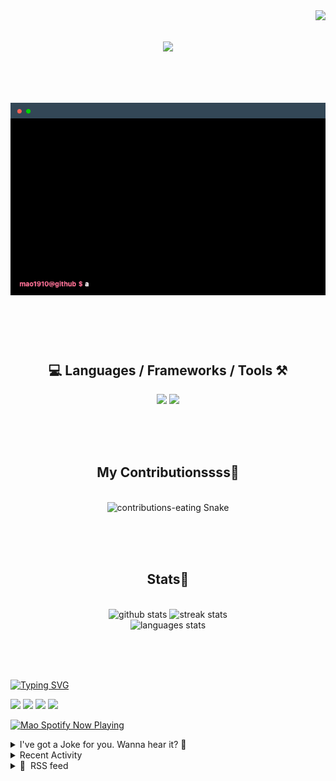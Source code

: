 <!-- VISITOR BADGE -->
<!-- https://github.com/hehuapei/visitor-badge -->

<img align="right" src="https://visitor-badge.laobi.icu/badge?page_id=mao1910.mao1910&left_color=%2379DAF9&right_color=%23FE6E96" />


<!-- TYPING SVG -->
<!-- https://github.com/DenverCoder1/readme-typing-svg -->

<h1 align="center">
    <img src="https://readme-typing-svg.herokuapp.com/?font=Righteous&size=35&center=true&vCenter=true&width=500&height=70&color=FE6E96&font=poppins&duration=5000&lines=Hi+There!+👋;+I'm+Mao!;" />
</h1>

<br/>

<!-- CODE/TERMINAL ABOUT ME -->
<h1 align="center">
<img src="./assets/terminal-5.gif" alt="Terminal" />
</h1>

<br/><br/><br/>


<!-- TECHNOLOGIES LOGOS -->
<!-- https://github.com/tandpfun/skill-icons -->

<h2 align="center">💻 Languages / Frameworks / Tools ⚒️</h2>
<div align="center">
    <img src="https://skillicons.dev/icons?i=javascript,typescript,angular,react,html,css,scss,bootstrap,cs,java,spring" />
    <img src="https://skillicons.dev/icons?i=flutter,firebase,supabase,mysql,git,github,gitlab,vscode,idea,maven,figma" />
</div>

<br/><br/><br/>


<!-- CONTRIBUTIONS SNAKE GAME -->
<!-- https://github.com/Platane/snk -->

<div align="center">
  <h2> My Contributionssss🐍 </h2>
  <br>
  <img alt="contributions-eating Snake" src="https://raw.githubusercontent.com/mao1910/mao1910/output/github-contribution-grid-snake.svg" />

  <!-- Four lines below suggested by Planate for Dark mode-->
  <picture>
  <source media="(prefers-color-scheme: dark)" srcset="github-snake-dark.svg" />
  <source media="(prefers-color-scheme: light)" srcset="github-snake.svg" />
  </picture>
  
  <br/><br/><br/>
</div>


<!-- GITHUB STATS -->
<!-- https://github.com/DenverCoder1/github-readme-streak-stats -->
<!-- https://github.com/anuraghazra/github-readme-stats -->

<!-- https://github-readme-stats-mao1910.vercel.app/ My own Vercel deployment-->

<h2 align="center"> Stats📝 </h2>
  <br>
<div align=center>
  <img width=429 src="https://github-readme-stats-mao1910.vercel.app/api?username=mao1910&count_private=true&show_icons=true&theme=dracula&rank_icon=github&hide=contribs&border_radius=10&border_color=79DAF9" alt="github stats"/>
  <img width=396 src="https://streak-stats.demolab.com/?user=mao1910&count_private=true&theme=dracula&currStreakNum=79DAF9&currStreakLabel=FE6E96&border_radius=10&border=79DAF9" alt="streak stats"/>
  <br/>
  <img src="https://github-readme-stats-mao1910.vercel.app/api/top-langs/?username=mao1910&layout=compact&theme=dracula&border_radius=10&size_weight=0.5&count_weight=0.5&border_color=79DAF9" alt="languages stats" />
</div>

<br/><br/><br/>


<!-- FOOTER -->
<!-- https://github.com/DenverCoder1/readme-typing-svg -->
<!-- https://readme-typing-svg.demolab.com/demo/ -->

<a href="https://git.io/typing-svg"><img src="https://readme-typing-svg.demolab.com?font=Poppins&pause=1000&color=FE6E96&width=535&lines=Thanks+for+dropping+by!;Feel+free+to+check+any+of+the+Socials+below+%F0%9F%91%87;Or+the+Joke+Of+The+Day+if+you're+down+for+a+giggle+%F0%9F%98%9D;Hope+to+see+you+again+%F0%9F%91%8A;Uh%3F+You're+still+here%3F;Well...+I'm+running+out+of+things+to+say...;Tell+you+what%2C+due+to+your+effort+and+perseverance%2C;I+shall+present+you+with+a+short+poem%3A;%22To+code%2C+or+not+to+code%2C+that+is+the+question%3A;Whether+'tis+nobler+in+the+IDE+to+debug;The+errors+and+issues+of+outrageous+software%2C;Or+to+take+up+the+keyboard+against+a+sea+of+bugs;And+by+coding%2C+end+them.%22;by+William+Shakespeare%2C+probably.+;Pretty+sure+that's+Hamlet's.;Alrighty%2C+this+has+been+fun.;But+I'll+restart+the+loop+now...+see+ya+soon!" alt="Typing SVG" /></a>


<!--  SOCIAL NETWORS -->
<!-- https://github.com/alexandresanlim/Badges4-README.md-Profile -->

  <div> 
    <a href="https://www.linkedin.com/" target="_blank"><img src="https://img.shields.io/badge/-LinkedIn-%230077B5?style=for-the-badge&logo=linkedin&logoColor=white" target="_blank"></a> <!-- ADD LINKEDIN PROFILE -->
    <a href = "https://www.google.com"><img src="https://img.shields.io/badge/Portfolio-4285F4?style=for-the-badge&logo=Google-chrome&logoColor=white" target="_blank"></a> <!-- ADD PORTFOLIO WEBSITE -->
    <a href="https://discord.gg" target="_blank"><img src="https://img.shields.io/badge/Discord-7289DA?style=for-the-badge&logo=discord&logoColor=white" target="_blank"></a> <!-- ADD DISCORD -->
    <a href = "mao1910dev@gmail.com"><img src="https://img.shields.io/badge/Gmail-D14836?style=for-the-badge&logo=gmail&logoColor=white" target="_blank"></a>
  </div>


<!-- SPOTIFY PLAYING-->
<!-- https://github.com/novatorem/novatorem -->

<!-- https://spotify-now-playing-novatorem-git-main-mao1910.vercel.app/ My own Vercel deployment-->

[<img width=438px src="https://spotify-now-playing-git-main-mao1910.vercel.app//api/spotify/?border_color=FE6E96" alt="Mao Spotify Now Playing" />](https://open.spotify.com/user/31542et242zglhf42ydrtqgvuvde)


<!-- JOKE OF THE DAY -->
<details>
<summary>I've got a Joke for you. Wanna hear it? 🙈</summary>

<br/>

 <tr>
 <td style="padding-top:4px"><img src = "https://readme-jokes-git-master-mao1910.vercel.app/api?&theme=dracula"></td>
 </tr>

</details>


<!-- ACTIVITY -->
<!-- https://github.com/jamesgeorge007/github-activity-readme -->
<!-- This SECTION is currently not working -->
<details>
<summary>Recent Activity</summary>

<br/>
<!-- START_SECTION:activity -->
<!--END_SECTION:activity-->

</details>


<!-- RSS FEED -->
<!-- https://github.com/gautamkrishnar/blog-post-workflow -->
<details>
<summary>📕 &nbsp;RSS feed</summary>

<br/>

<!-- BLOG-POST-LIST:START -->
 #### - [How to prevent GitHub from suspending your cronjob based triggers](https://dev.to/gautamkrishnar/how-to-prevent-github-from-suspending-your-cronjob-based-triggers-knf) 
 <details><summary>Article</summary> <p>I created a GitHub action to prevent GitHub from suspending your cronjob based action triggers due to repository inactivity.</p>


<div class="ltag-github-readme-tag">
  <div class="readme-overview">
    <h2>
      <img src="https://res.cloudinary.com/practicaldev/image/fetch/s--i3JOwpme--/c_limit%2Cf_auto%2Cfl_progressive%2Cq_auto%2Cw_880/https://dev.to/assets/github-logo-ba8488d21cd8ee1fee097b8410db9deaa41d0ca30b004c0c63de0a479114156f.svg" alt="GitHub logo">
      <a href="https://github.com/gautamkrishnar">
        gautamkrishnar
      </a> / <a href="https://github.com/gautamkrishnar/keepalive-workflow">
        keepalive-workflow
      </a>
    </h2>
    <h3>
      GitHub action to prevent GitHub from suspending your cronjob based triggers due to repository inactivity 
    </h3>
  </div>
  <div class="ltag-github-body">
    
<div id="readme" class="md">
<h1>
Keepalive Workflow <a href="https://badge.fury.io/js/keepalive-workflow" rel="nofollow"><img src="https://camo.githubusercontent.com/b71fbd11224165aeb465b106192fb67879afd7f45cc5a6f41a93b40b0a3a0748/68747470733a2f2f62616467652e667572792e696f2f6a732f6b656570616c6976652d776f726b666c6f772e737667" alt="npm version"></a>
</h1>
<p>GitHub action to prevent GitHub from suspending your cronjob based triggers due to repository inactivity</p>
<h3>
Why</h3>
<p>GitHub will suspend the scheduled trigger for GitHub action workflows if there is no commit in the repository for the past 60 days. The cron based triggers won't run unless a new commit is made. It shows the message "This scheduled workflow is disabled because there hasn't been activity in this repository for at least 60 days" under the cronjob triggered action.</p>
<p><a rel="noopener noreferrer" href="https://user-images.githubusercontent.com/8397274/105174930-4303e100-5b49-11eb-90ed-95a55697582f.png"><img src="https://res.cloudinary.com/practicaldev/image/fetch/s--uHgBz7TA--/c_limit%2Cf_auto%2Cfl_progressive%2Cq_auto%2Cw_880/https://user-images.githubusercontent.com/8397274/105174930-4303e100-5b49-11eb-90ed-95a55697582f.png" alt="preview"></a></p>
<h3>
What</h3>
<p>This workflow will automatically create a dummy commit in your repo if the last commit in your repo is 50 days (default) ago
This will keep the cronjob trigger active so that it will run indefinitely without getting suspended by GitHub for inactivity.</p>
<h2>
How to use</h2>
<p>There are two ways you can consume this library in your GitHub actions</p>
<h3>
Via GitHub Actions (For GitHub Actions users)</h3>
<p>You can just…</p>
</div>
  </div>
  <div class="gh-btn-container"><a class="gh-btn" href="https://github.com/gautamkrishnar/keepalive-workflow">View on GitHub</a></div>
</div>


<h3>
  
  
  Why
</h3>

<p>GitHub will suspend the scheduled trigger for GitHub action workflows if there is no commit in the repository for the past 60 days. The cron based triggers won't run unless a new commit is made. It shows the message "This scheduled workflow is disabled because there hasn't been activity in this repository for at least 60 days" under the cronjob triggered action.</p>

<p><a href="https://res.cloudinary.com/practicaldev/image/fetch/s--uHgBz7TA--/c_limit%2Cf_auto%2Cfl_progressive%2Cq_auto%2Cw_880/https://user-images.githubusercontent.com/8397274/105174930-4303e100-5b49-11eb-90ed-95a55697582f.png" class="article-body-image-wrapper"><img src="https://res.cloudinary.com/practicaldev/image/fetch/s--uHgBz7TA--/c_limit%2Cf_auto%2Cfl_progressive%2Cq_auto%2Cw_880/https://user-images.githubusercontent.com/8397274/105174930-4303e100-5b49-11eb-90ed-95a55697582f.png" alt="preview"></a></p>

<h3>
  
  
  What
</h3>

<p>This workflow will automatically create a dummy commit in your repo if the last commit in your repo is 50 days (default) ago.<br>
This will keep the cronjob trigger active so that it will run indefinitely without getting suspended by GitHub for inactivity.</p>
<h2>
  
  
  How to use
</h2>

<p>There are two ways you can consume this library in your GitHub actions</p>
<h3>
  
  
  Via GitHub Actions (For GitHub Actions users)
</h3>

<p>You can just include the library as a step after one of your favorite GitHub actions. Your workflow file should have the checkout action defined in one of your steps since this library needs git CLI to work.<br>
</p>

<div class="highlight js-code-highlight">
<pre class="highlight yaml"><code><span class="na">name</span><span class="pi">:</span> <span class="s">Github Action with a cronjob trigger</span>
<span class="na">on</span><span class="pi">:</span>
  <span class="na">schedule</span><span class="pi">:</span>
    <span class="pi">-</span> <span class="na">cron</span><span class="pi">:</span> <span class="s2">"</span><span class="s">0</span><span class="nv"> </span><span class="s">0</span><span class="nv"> </span><span class="s">*</span><span class="nv"> </span><span class="s">*</span><span class="nv"> </span><span class="s">*"</span>

<span class="na">jobs</span><span class="pi">:</span>
  <span class="na">cronjob-based-github-action</span><span class="pi">:</span>
    <span class="na">name</span><span class="pi">:</span> <span class="s">Cronjob based github action</span>
    <span class="na">runs-on</span><span class="pi">:</span> <span class="s">ubuntu-latest</span>
    <span class="na">steps</span><span class="pi">:</span>
      <span class="pi">-</span> <span class="na">uses</span><span class="pi">:</span> <span class="s">actions/checkout@v2</span>
      <span class="pi">-</span> <span class="c1"># step1</span>
      <span class="pi">-</span> <span class="c1"># step 2</span>
      <span class="pi">-</span> <span class="c1"># step n, use it as the last step</span>
      <span class="pi">-</span> <span class="na">uses</span><span class="pi">:</span> <span class="s">gautamkrishnar/keepalive-workflow@master</span> <span class="c1"># using the workflow with default settings</span>
</code></pre>

</div>



<p>Let's take an example of <a href="https://github.com/athul/waka-readme">Waka Readme</a></p>
<div class="highlight js-code-highlight">
<pre class="highlight yaml"><code><span class="na">name</span><span class="pi">:</span> <span class="s">My awesome readme</span>
<span class="na">on</span><span class="pi">:</span>
  <span class="na">workflow_dispatch</span><span class="pi">:</span>
  <span class="na">schedule</span><span class="pi">:</span>
    <span class="c1"># Runs at 12 am UTC</span>
    <span class="pi">-</span> <span class="na">cron</span><span class="pi">:</span> <span class="s2">"</span><span class="s">0</span><span class="nv"> </span><span class="s">0</span><span class="nv"> </span><span class="s">*</span><span class="nv"> </span><span class="s">*</span><span class="nv"> </span><span class="s">*"</span>

<span class="na">jobs</span><span class="pi">:</span>
  <span class="na">update-readme</span><span class="pi">:</span>
    <span class="na">name</span><span class="pi">:</span> <span class="s">Update this repo's README</span>
    <span class="na">runs-on</span><span class="pi">:</span> <span class="s">ubuntu-latest</span>
    <span class="na">steps</span><span class="pi">:</span>
      <span class="pi">-</span> <span class="na">uses</span><span class="pi">:</span> <span class="s">actions/checkout@v2</span>
      <span class="pi">-</span> <span class="na">uses</span><span class="pi">:</span> <span class="s">athul/waka-readme@master</span>
        <span class="na">with</span><span class="pi">:</span>
          <span class="na">WAKATIME_API_KEY</span><span class="pi">:</span> <span class="s">${{ secrets.WAKATIME_API_KEY }}</span>
      <span class="pi">-</span> <span class="na">uses</span><span class="pi">:</span> <span class="s">gautamkrishnar/keepalive-workflow@master</span> <span class="c1"># using the workflow with default settings</span>
</code></pre>

</div>
<h3>
  
  
  Via JavaScript library (For GitHub Actions developers)
</h3>

<p>For developers making awesome GitHub actions, you can consume the library in your javascript-based GitHub action by installing it from <a href="https://www.npmjs.com/package/keepalive-workflow">NPM</a>. Make sure that your GitHub action uses checkout action since this library needs it as a dependency.<br>
You can also ask your users to include it as an additional step as mentioned in the first part.</p>
<h4>
  
  
  Install the package
</h4>

<p>Install via NPM:<br>
</p>

<div class="highlight js-code-highlight">
<pre class="highlight shell"><code>npm i keepalive-workflow
</code></pre>

</div>



<p>Install via Yarn:<br>
</p>

<div class="highlight js-code-highlight">
<pre class="highlight shell"><code>yarn add keepalive-workflow
</code></pre>

</div>



<h4>
  
  
  Use it in your own GitHub action source code
</h4>



<div class="highlight js-code-highlight">
<pre class="highlight javascript"><code><span class="kd">const</span> <span class="nx">core</span> <span class="o">=</span> <span class="nx">require</span><span class="p">(</span><span class="dl">'</span><span class="s1">@actions/core</span><span class="dl">'</span><span class="p">);</span>
<span class="kd">const</span> <span class="p">{</span> <span class="nx">KeepAliveWorkflow</span> <span class="p">}</span> <span class="o">=</span> <span class="nx">require</span><span class="p">(</span><span class="dl">'</span><span class="s1">keepalive-workflow</span><span class="dl">'</span><span class="p">);</span>

<span class="c1">// Using the lib</span>
<span class="nx">KeepAliveWorkflow</span><span class="p">(</span><span class="nx">githubToken</span><span class="p">,</span> <span class="nx">committerUsername</span><span class="p">,</span> <span class="nx">committerEmail</span><span class="p">,</span> <span class="nx">commitMessage</span><span class="p">,</span> <span class="nx">timeElapsed</span><span class="p">)</span>
  <span class="p">.</span><span class="nx">then</span><span class="p">((</span><span class="nx">message</span><span class="p">)</span> <span class="o">=&gt;</span> <span class="p">{</span>
    <span class="nx">core</span><span class="p">.</span><span class="nx">info</span><span class="p">(</span><span class="nx">message</span><span class="p">);</span>
    <span class="nx">process</span><span class="p">.</span><span class="nx">exit</span><span class="p">(</span><span class="mi">0</span><span class="p">);</span>
  <span class="p">})</span>
  <span class="p">.</span><span class="k">catch</span><span class="p">((</span><span class="nx">error</span><span class="p">)</span> <span class="o">=&gt;</span> <span class="p">{</span>
    <span class="nx">core</span><span class="p">.</span><span class="nx">error</span><span class="p">(</span><span class="nx">error</span><span class="p">);</span>
    <span class="nx">process</span><span class="p">.</span><span class="nx">exit</span><span class="p">(</span><span class="mi">1</span><span class="p">);</span>
  <span class="p">});</span>
</code></pre>

</div>



<h2>
  
  
  Options
</h2>

<h3>
  
  
  For GitHub Action
</h3>

<p>If you use the workflow as mentioned via GitHub actions following are the options available to you to customize its behavior.</p>

<div class="table-wrapper-paragraph"><table>
<thead>
<tr>
<th>Option</th>
<th>Default Value</th>
<th>Description</th>
<th>Required</th>
</tr>
</thead>
<tbody>
<tr>
<td><code>gh_token</code></td>
<td>your default GitHub token with repo scope</td>
<td>GitHub access token with Repo scope</td>
<td>No</td>
</tr>
<tr>
<td><code>commit_message</code></td>
<td><code>Automated commit by Keepalive Workflow to keep the repository active</code></td>
<td>Commit message used while committing to the repo</td>
<td>No</td>
</tr>
<tr>
<td><code>committer_username</code></td>
<td><code>gkr-bot</code></td>
<td>Username used while committing to the repo</td>
<td>No</td>
</tr>
<tr>
<td><code>committer_username</code></td>
<td><code>gkr@tuta.io</code></td>
<td>Email id used while committing to the repo</td>
<td>No</td>
</tr>
<tr>
<td><code>time_elapsed</code></td>
<td><code>50</code></td>
<td>Time elapsed from the previous commit to trigger a new automated commit (in days)</td>
<td>No</td>
</tr>
</tbody>
</table></div>

<h3>
  
  
  For Javascript Library
</h3>

<p>If you are using the JS Library version of the project, please consult the function's DocString in <a href="https://github.com/gautamkrishnar/keepalive-workflow/blob/master/library.js">library.js</a> to see the list of available parameters.</p>

<h2>
  
  
  Liked it?
</h2>

<p>Hope you liked this project, don't forget to give it a <a href="https://github.com/gautamkrishnar/keepalive-workflow">star</a> ⭐.</p>

 </details> 
 <hr /> 

 #### - [How I built one of the top 20 most used Github Actions](https://www.gautamkrishnar.com/how-i-built-one-of-the-top-20-most-used-github-actions/) 
 <details><summary>Article</summary> <p>The post <a rel="nofollow" href="https://www.gautamkrishnar.com/how-i-built-one-of-the-top-20-most-used-github-actions/">How I built one of the top 20 most used Github Actions</a> appeared first on <a rel="nofollow" href="https://www.gautamkrishnar.com">Gautam Krishna R</a>.</p>
 </details> 
 <hr /> 

 #### - [Show your latest dev.to posts automatically on your GitHub profile readme](https://dev.to/gautamkrishnar/show-your-latest-dev-to-posts-automatically-in-your-github-profile-readme-3nk8) 
 <details><summary>Article</summary> <p>I just created a GitHub Action that lets you add links to your latest blog posts from Dev.to and other sources to your Github Profile readme automatically. </p>

<p>Check it out if you want a readme like this:<br>
<a href="https://res.cloudinary.com/practicaldev/image/fetch/s--dsiYDLIL--/c_limit%2Cf_auto%2Cfl_progressive%2Cq_auto%2Cw_880/https://dev-to-uploads.s3.amazonaws.com/i/bcxkje1qtjkz7fqiirvs.png" class="article-body-image-wrapper"><img src="https://res.cloudinary.com/practicaldev/image/fetch/s--dsiYDLIL--/c_limit%2Cf_auto%2Cfl_progressive%2Cq_auto%2Cw_880/https://dev-to-uploads.s3.amazonaws.com/i/bcxkje1qtjkz7fqiirvs.png" alt="Preview" width="880" height="470"></a></p>

<p>Project on GitHub: <a href="https://github.com/gautamkrishnar/blog-post-workflow">https://github.com/gautamkrishnar/blog-post-workflow</a><br>
Example readme: <a href="https://github.com/gautamkrishnar">https://github.com/gautamkrishnar</a></p>
<h4>
  
  
  Demo video
</h4>

<p><iframe width="710" height="399" src="https://www.youtube.com/embed/ECuqb5Tv9qI">
</iframe>
</p>

<h3>
  
  
  How to use
</h3>

<ul>
<li>Star <a href="https://github.com/gautamkrishnar/blog-post-workflow">this</a> repo 😉 </li>
<li>Go to your repository</li>
<li>Add the following section to your <strong>README.md</strong> file, you can give whatever title you want. Just make sure that you use <code>&lt;!-- BLOG-POST-LIST:START --&gt;&lt;!-- BLOG-POST-LIST:END --&gt;</code> in your readme. The workflow will replace this comment with the actual blog post list:
</li>
</ul>

<div class="highlight js-code-highlight">
<pre class="highlight markdown"><code><span class="gh"># Blog posts</span>
<span class="c">&lt;!-- BLOG-POST-LIST:START --&gt;</span>
<span class="c">&lt;!-- BLOG-POST-LIST:END --&gt;</span>
</code></pre>

</div>



<ul>
<li>Create a folder named <code>.github</code> and create a <code>workflows</code> folder inside it if it doesn't exist.</li>
<li>Create a new file named <code>blog-post-workflow.yml</code> with the following contents inside the workflows folder:
</li>
</ul>

<div class="highlight js-code-highlight">
<pre class="highlight yaml"><code><span class="na">name</span><span class="pi">:</span> <span class="s">Latest blog post workflow</span>
<span class="na">on</span><span class="pi">:</span>
  <span class="na">schedule</span><span class="pi">:</span> <span class="c1"># Run workflow automatically</span>
    <span class="pi">-</span> <span class="na">cron</span><span class="pi">:</span> <span class="s1">'</span><span class="s">0</span><span class="nv"> </span><span class="s">*</span><span class="nv"> </span><span class="s">*</span><span class="nv"> </span><span class="s">*</span><span class="nv"> </span><span class="s">*'</span> <span class="c1"># Runs every hour, on the hour</span>
  <span class="na">workflow_dispatch</span><span class="pi">:</span> <span class="c1"># Run workflow manually (without waiting for the cron to be called), through the Github Actions Workflow page directly</span>
<span class="na">permissions</span><span class="pi">:</span>
  <span class="na">contents</span><span class="pi">:</span> <span class="s">write</span> <span class="c1"># To write the generated contents to the readme</span>

<span class="na">jobs</span><span class="pi">:</span>
  <span class="na">update-readme-with-blog</span><span class="pi">:</span>
    <span class="na">name</span><span class="pi">:</span> <span class="s">Update this repo's README with latest blog posts</span>
    <span class="na">runs-on</span><span class="pi">:</span> <span class="s">ubuntu-latest</span>
    <span class="na">steps</span><span class="pi">:</span>
      <span class="pi">-</span> <span class="na">uses</span><span class="pi">:</span> <span class="s">actions/checkout@v2</span>
      <span class="pi">-</span> <span class="na">uses</span><span class="pi">:</span> <span class="s">gautamkrishnar/blog-post-workflow@master</span>
        <span class="na">with</span><span class="pi">:</span>
          <span class="na">feed_list</span><span class="pi">:</span> <span class="s2">"</span><span class="s">https://dev.to/feed/gautamkrishnar,https://www.gautamkrishnar.com/feed/"</span>
</code></pre>

</div>



<ul>
<li>Replace the above url list with your own rss feed urls. See popular-sources for a list of common RSS feed urls.</li>
<li>Commit and wait for it to run automatically or you can also trigger it manually to see the result instantly. To trigger the workflow manually, please follow the steps in the <a href="https://www.youtube.com/watch?v=ECuqb5Tv9qI&amp;t=272s">video</a>.</li>
</ul>

<h3>
  
  
  Options
</h3>

<p>This workflow has additional options that you can use to customize it for your use case. The following are the list of options available:</p>

<div class="table-wrapper-paragraph"><table>
<thead>
<tr>
<th>Option</th>
<th>Default Value</th>
<th>Description</th>
<th>Required</th>
</tr>
</thead>
<tbody>
<tr>
<td><code>feed_list</code></td>
<td><code>""</code></td>
<td>Comma-separated list of RSS feed urls, eg: <code>https://example1.com,https://example2.com</code>
</td>
<td>Yes</td>
</tr>
<tr>
<td><code>max_post_count</code></td>
<td><code>5</code></td>
<td>Maximum number of posts you want to show on your readme, all feeds combined</td>
<td>No</td>
</tr>
<tr>
<td><code>readme_path</code></td>
<td><code>./README.md</code></td>
<td>Path of the readme file you want to update</td>
<td>No</td>
</tr>
<tr>
<td><code>gh_token</code></td>
<td>your GitHub token with repo scope</td>
<td>Use this to configure the token of the user that commits the workflow result to GitHub</td>
<td>No</td>
</tr>
<tr>
<td><code>comment_tag_name</code></td>
<td><code>BLOG-POST-LIST</code></td>
<td>Allows you to override the default comment tag name (<code>&lt;!-- BLOG-POST-LIST:START --&gt;&lt;!-- BLOG-POST-LIST:END --&gt;</code>), if you want to show multiple instances of the action on the same repo, see advanced usage for more info</td>
<td>No</td>
</tr>
<tr>
<td><code>disable_sort</code></td>
<td><code>false</code></td>
<td>Disables the sorting of the list based on publish date</td>
<td>No</td>
</tr>
<tr>
<td><code>template</code></td>
<td><code>default</code></td>
<td>Allows you to change the structure of the posts list by using different variables. By default this workflow uses markdown list format to render the posts, you can override this behavior using this option. Eg: <code>[$title]($url)</code> will give you a space-separated list of posts.<br><br><strong>Supported variables</strong> <ul>
<li>
<code>$title</code>: Title of the post</li>
<li>
<code>$url</code>: URL of the post</li>
<li>
<code>$description</code>: Description of the post</li>
<li>
<code>
</code>: Inserts a newline</li>
<li>
<code>Jul 21, 2020</code>: Inserts the post date based on the <code>date_format</code> specified</li>
<li>
<code>$randomEmoji</code>: Allow you to use random emojis in the post, pass emojis as the parameter to chose one of it randomly in each post item. Eg: <code>$randomEmoji(💯,🔥,💫,🚀,🌮)</code>. See the <a href="https://github.com/gautamkrishnar/blog-post-workflow/issues/29#issuecomment-699622596">issue comment</a> for more details</li>
<li>
<code>$emojiKey</code>: You can use this argument to show emojis on each of your post item sequentially in the order you specify. Example: <code>$emojiKey(💯,🔥,💫)</code>. See the <a href="https://github.com/gautamkrishnar/blog-post-workflow/issues/29#issuecomment-699622596">issue comment</a> for more details</li>
</ul>
</td>
<td>No</td>
</tr>
<tr>
<td><code>date_format</code></td>
<td><code>UTC:ddd mmm dd yyyy h:MM TT</code></td>
<td>Allows you to change the format of the date or time displayed when using the Jul 21, 2020 in the template option. This uses NPM dateformat library, please read the library <a href="https://www.npmjs.com/package/dateformat#named-formats">documentation</a> for the supported formats</td>
<td>No</td>
</tr>
<tr>
<td><code>user_agent</code></td>
<td><code>rss-parser</code></td>
<td>Allows you to customize the user agent used by the RSS feed crawler</td>
<td>No</td>
</tr>
<tr>
<td><code>accept_header</code></td>
<td><code>application/rss+xml</code></td>
<td>Allows you to customize the accept header of the http requests</td>
<td>No</td>
</tr>
<tr>
<td><code>tag_post_pre_newline</code></td>
<td>
<code>true</code> if you are not using <strong>template</strong> option</td>
<td>Allows you to insert a newline before the closing tag and after the opening tag when using the template option if needed, for better formatting</td>
<td>No</td>
</tr>
<tr>
<td><code>filter_comments</code></td>
<td><code>medium,stackoverflow/Comment by $author/,stackexchange/Comment by $author/</code></td>
<td>Comma separated list of platforms you want to enable the comment filter.<br><br><strong>Available filters</strong><ul>
<li>
<code>medium</code>: Allows you to filter out the Medium comments. Known issue: <a href="https://github.com/gautamkrishnar/blog-post-workflow/issues/37">#37</a>
</li>
<li>
<code>stackoverflow/Comment by $author/</code>: Allows you to filter out the StackOverflow comments. Argument to this filter is optional, it defaults to 'Comment by $author'. If you use any language other than English on StackOverflow, you can use this argument to customize it. See <a href="https://github.com/gautamkrishnar/blog-post-workflow/issues/16">#16</a> for more info.</li>
<li>
<code>stackexchange/Comment by $author/</code>: Allows you to filter out the StackExchange comments. Argument to this filter follows the same format as <code>stackoverflow</code> filter's argument.</li>
</ul>
</td>
<td>No</td>
</tr>
<tr>
<td><code>custom_tags</code></td>
<td><code>""</code></td>
<td>Allows you to use the custom tags from your feed items in your template. Format: <code>variableName/tagName/,variableName/tagName/</code>. Please see the <a href="https://github.com/gautamkrishnar/blog-post-workflow/issues/28#issuecomment-696024087">issue comment</a> for more details</td>
<td>No</td>
</tr>
<tr>
<td><code>title_max_length</code></td>
<td><code>""</code></td>
<td>Allows you to trim the title in the posts list, excess text will be appended with an ellipsis <code>...</code>
</td>
<td>No</td>
</tr>
<tr>
<td><code>description_max_length</code></td>
<td><code>""</code></td>
<td>Allows you to trim the description in the posts list, excess text will be appended with an ellipsis <code>...</code>
</td>
<td>No</td>
</tr>
<tr>
<td><code>item_exec</code></td>
<td><code>""</code></td>
<td>Allows you to execute custom JavaScript code on each post item fetched from the xml to do advanced text manipulation. Please see the <a href="https://github.com/gautamkrishnar/blog-post-workflow/issues/34#issuecomment-706582788">issue comment</a> as an example</td>
<td>No</td>
</tr>
<tr>
<td><code>commit_message</code></td>
<td><code>Updated with the latest blog posts</code></td>
<td>Allows you to customize the commit message</td>
<td>No</td>
</tr>
<tr>
<td><code>committer_username</code></td>
<td><code>blog-post-bot</code></td>
<td>Allows you to customize the committer username</td>
<td>No</td>
</tr>
<tr>
<td><code>committer_email</code></td>
<td><code>blog-post-bot@example.com</code></td>
<td>Allows you to customize the committer email</td>
<td>No</td>
</tr>
<tr>
<td><code>output_only</code></td>
<td><code>false</code></td>
<td>Sets the generated array as <code>results</code> <a href="https://docs.github.com/en/free-pro-team@latest/actions/reference/workflow-syntax-for-github-actions#jobsjob_idoutputs">output variable</a> so that it can be consumed in other actions and parsed via utilities like <a href="https://stedolan.github.io/jq/">jq</a>. This will also prevent committing to readme. See <a href="https://github.com/gautamkrishnar/blog-post-workflow/issues/51#issuecomment-758570235">#51</a> for more details about the output format and how to use it.</td>
<td>No</td>
</tr>
<tr>
<td><code>enable_keepalive</code></td>
<td><code>true</code></td>
<td>Workflow will automatically do a dummy commit to keep the repository active if there is no commit activity for the last 50 days. GitHub will stop running all cron based triggers if the repository is not active for more than 60 days. This flag allows you to disable this feature. See <a href="https://git.io/Jtm4V">#53</a> for more details.</td>
<td>No</td>
</tr>
<tr>
<td><code>retry_count</code></td>
<td><code>0</code></td>
<td>Maximum number of times to retry the fetch operation if it fails, See <a href="https://github.com/gautamkrishnar/blog-post-workflow/issues/66">#66</a> for more details.</td>
<td>No</td>
</tr>
<tr>
<td><code>retry_wait_time</code></td>
<td><code>1</code></td>
<td>Time to wait before each retry operation in seconds.</td>
<td>No</td>
</tr>
</tbody>
</table></div>

<h3>
  
  
  Advanced usage examples
</h3>

<h4>
  
  
  StackOverflow example
</h4>

<p>The following configuration allows you to show your latest StackOverflow activity along with your latest blog posts in the Github profile or project readme:</p>

<ul>
<li>Follow the steps mentioned in the how to use section</li>
<li>Add the following section to your <strong>README.md</strong> file, you can give whatever title you want. Just make sure that you use <code>&lt;!-- STACKOVERFLOW:START --&gt;&lt;!-- STACKOVERFLOW:END --&gt;</code> in your readme. The workflow will replace this comment with the actual StackOverflow activity:
</li>
</ul>

<div class="highlight js-code-highlight">
<pre class="highlight markdown"><code><span class="gh"># StackOverflow Activity</span>
<span class="c">&lt;!-- STACKOVERFLOW:START --&gt;</span>
<span class="c">&lt;!-- STACKOVERFLOW:END --&gt;</span>
</code></pre>

</div>



<ul>
<li>Create <code>stack-overflow-workflow.yml</code> in your <code>workflows</code> folder with the following contents, replace <strong>4214976</strong> with your StackOverflow <a href="https://meta.stackexchange.com/questions/98771/what-is-my-user-id/111130#111130">user id</a>:
</li>
</ul>

<div class="highlight js-code-highlight">
<pre class="highlight yaml"><code><span class="na">name</span><span class="pi">:</span> <span class="s">Latest stack overflow activity</span>
<span class="na">on</span><span class="pi">:</span>
  <span class="na">schedule</span><span class="pi">:</span>
    <span class="c1"># Runs every 5 minutes</span>
    <span class="pi">-</span> <span class="na">cron</span><span class="pi">:</span> <span class="s1">'</span><span class="s">*/5</span><span class="nv"> </span><span class="s">*</span><span class="nv"> </span><span class="s">*</span><span class="nv"> </span><span class="s">*</span><span class="nv"> </span><span class="s">*'</span>
  <span class="na">workflow_dispatch</span><span class="pi">:</span>
<span class="na">jobs</span><span class="pi">:</span>
  <span class="na">update-readme-with-stack-overflow</span><span class="pi">:</span>
    <span class="na">name</span><span class="pi">:</span> <span class="s">Update this repo's README with latest activity from StackOverflow</span>
    <span class="na">runs-on</span><span class="pi">:</span> <span class="s">ubuntu-latest</span>
    <span class="na">steps</span><span class="pi">:</span>
      <span class="pi">-</span> <span class="na">uses</span><span class="pi">:</span> <span class="s">actions/checkout@v2</span>
      <span class="pi">-</span> <span class="na">uses</span><span class="pi">:</span> <span class="s">gautamkrishnar/blog-post-workflow@master</span>
        <span class="na">with</span><span class="pi">:</span>
          <span class="na">comment_tag_name</span><span class="pi">:</span> <span class="s2">"</span><span class="s">STACKOVERFLOW"</span>
          <span class="na">commit_message</span><span class="pi">:</span> <span class="s2">"</span><span class="s">Updated</span><span class="nv"> </span><span class="s">readme</span><span class="nv"> </span><span class="s">with</span><span class="nv"> </span><span class="s">the</span><span class="nv"> </span><span class="s">latest</span><span class="nv"> </span><span class="s">stackOverflow</span><span class="nv"> </span><span class="s">data"</span>
          <span class="na">feed_list</span><span class="pi">:</span> <span class="s2">"</span><span class="s">https://stackoverflow.com/feeds/user/4214976"</span>
</code></pre>

</div>



<p>See the result!</p>

<p><a href="https://res.cloudinary.com/practicaldev/image/fetch/s--n5tG6uXy--/c_limit%2Cf_auto%2Cfl_progressive%2Cq_auto%2Cw_880/https://user-images.githubusercontent.com/8397274/88197889-b727ff80-cc60-11ea-8e4a-b1fbd8dd9d06.png" class="article-body-image-wrapper"><img src="https://res.cloudinary.com/practicaldev/image/fetch/s--n5tG6uXy--/c_limit%2Cf_auto%2Cfl_progressive%2Cq_auto%2Cw_880/https://user-images.githubusercontent.com/8397274/88197889-b727ff80-cc60-11ea-8e4a-b1fbd8dd9d06.png" alt="advanced" width="880" height="438"></a></p>

<h3>
  
  
  Popular Sources
</h3>

<p>Following are the list of some popular blogging platforms and their RSS feed urls:</p>

<div class="table-wrapper-paragraph"><table>
<thead>
<tr>
<th>Name</th>
<th>Feed URL</th>
<th>Comments</th>
<th>Example</th>
</tr>
</thead>
<tbody>
<tr>
<td><a href="https://dev.to/">Dev.to</a></td>
<td><code>https://dev.to/feed/username</code></td>
<td>Replace username with your own username</td>
<td><a href="https://dev.to/feed/gautamkrishnar">https://dev.to/feed/gautamkrishnar</a></td>
</tr>
<tr>
<td><a href="https://wordpress.org/">Wordpress</a></td>
<td><code>https://www.example.com/feed/</code></td>
<td>Replace with your own blog url</td>
<td><a href="https://www.gautamkrishnar.com/feed/">https://www.gautamkrishnar.com/feed/</a></td>
</tr>
<tr>
<td><a href="https://medium.com/">Medium</a></td>
<td><code>https://medium.com/feed/@username</code></td>
<td>Replace @username with your Medium username</td>
<td><a href="https://medium.com/feed/@khaosdoctor">https://medium.com/feed/@khaosdoctor</a></td>
</tr>
<tr>
<td><a href="https://medium.com/">Medium (Sub Domain)</a></td>
<td><code>https://username.medium.com/feed</code></td>
<td>Replace username with your Medium username</td>
<td><a href="https://timsneath.medium.com/feed">https://timsneath.medium.com/feed</a></td>
</tr>
<tr>
<td><a href="https://stackoverflow.com/">Stackoverflow</a></td>
<td><code>https://stackoverflow.com/feeds/user/userid</code></td>
<td>Replace with your StackOverflow <a href="https://meta.stackexchange.com/questions/98771/what-is-my-user-id/111130#111130">UserId</a>
</td>
<td><a href="https://stackoverflow.com/feeds/user/5283532">https://stackoverflow.com/feeds/user/5283532</a></td>
</tr>
<tr>
<td><a href="https://stackexchange.com/">StackExchange</a></td>
<td><code>https://subdomain.stackexchange.com/feeds/user/userid</code></td>
<td>Replace with your StackExchange <a href="https://meta.stackexchange.com/questions/98771/what-is-my-user-id/111130#111130">UserId</a> and sub-domain</td>
<td><a href="https://devops.stackexchange.com/feeds/user/15">https://devops.stackexchange.com/feeds/user/15</a></td>
</tr>
<tr>
<td><a href="https://ghost.org/">Ghost</a></td>
<td><code>https://www.example.com/rss/</code></td>
<td>Replace with your own blog url</td>
<td><a href="https://blog.codinghorror.com/rss/">https://blog.codinghorror.com/rss/</a></td>
</tr>
<tr>
<td><a href="https://www.drupal.org/">Drupal</a></td>
<td><code>https://www.example.com/rss.xml</code></td>
<td>Replace with your own blog url</td>
<td><a href="https://www.arsenal.com/rss.xml">https://www.arsenal.com/rss.xml</a></td>
</tr>
<tr>
<td><a href="https://www.youtube.com">Youtube Playlists</a></td>
<td><code>https://www.youtube.com/feeds/videos.xml?playlist_id=playlistId</code></td>
<td>Replace <code>playlistId</code> with your own Youtube playlist id</td>
<td><a href="https://www.youtube.com/feeds/videos.xml?playlist_id=PLJNqgDLpd5E69Kc664st4j7727sbzyx0X">https://www.youtube.com/feeds/videos.xml?playlist_id=PLJNqgDLpd5E69Kc664st4j7727sbzyx0X</a></td>
</tr>
<tr>
<td><a href="https://www.youtube.com">Youtube Channel Video list</a></td>
<td><code>https://www.youtube.com/feeds/videos.xml?channel_id=channelId</code></td>
<td>Replace <code>channelId</code> with your own Youtube channel id</td>
<td><a href="https://www.youtube.com/feeds/videos.xml?channel_id=UCDCHcqyeQgJ-jVSd6VJkbCw">https://www.youtube.com/feeds/videos.xml?channel_id=UCDCHcqyeQgJ-jVSd6VJkbCw</a></td>
</tr>
<tr>
<td><a href="https://anchor.fm/">Anchor.fm Podcasts</a></td>
<td><code>https://anchor.fm/s/podcastId/podcast/rss</code></td>
<td>You can get the rss feed url of a podcast by following <a href="https://help.anchor.fm/hc/en-us/articles/360027712351-Locating-your-Anchor-RSS-feed">these</a> instructions</td>
<td><a href="https://anchor.fm/s/1e784a38/podcast/rss">https://anchor.fm/s/1e784a38/podcast/rss</a></td>
</tr>
<tr>
<td><a href="https://hashnode.com/">Hashnode</a></td>
<td><code>https://@username.hashnode.dev/rss.xml</code></td>
<td>Replace @username with your Hashnode username</td>
<td><a href="https://polilluminato.hashnode.dev/rss.xml">https://polilluminato.hashnode.dev/rss.xml</a></td>
</tr>
<tr>
<td><a href="https://podcasts.google.com/">Google Podcasts</a></td>
<td><code>https://podcasts.google.com/feed/channelId</code></td>
<td>Replace <code>channelId</code> with your Google podcast channel Id</td>
<td><a href="https://podcasts.google.com/feed/aHR0cHM6Ly9mZWVkcy5zb3VuZGNsb3VkLmNvbS91c2Vycy9zb3VuZGNsb3VkOnVzZXJzOjYyOTIxMTkwL3NvdW5kcy5yc3M=">https://podcasts.google.com/feed/aHR0cHM6Ly9mZWVkcy5zb3VuZGNsb3VkLmNvbS91c2Vycy9zb3VuZGNsb3VkOnVzZXJzOjYyOTIxMTkwL3NvdW5kcy5yc3M=</a></td>
</tr>
<tr>
<td><a href="https://www.reddit.com/">Reddit</a></td>
<td><code>http://www.reddit.com/r/topic/.rss</code></td>
<td>You can create an RSS feed by adding '.rss' to the end of an existing Reddit URL. Replace <code>topic</code> with SubReddit topic that interest you or localized to you.</td>
<td><a href="http://www.reddit.com/r/news/.rss">http://www.reddit.com/r/news/.rss</a></td>
</tr>
<tr>
<td><a href="https://analyticsindiamag.com/">Analytics India Magazine</a></td>
<td><code>https://analyticsindiamag.com/author/author_name/feed/</code></td>
<td>Replace <code>author_name</code> with your name</td>
<td><a href="https://analyticsindiamag.com/author/kaustubhgupta1828gmail-com/feed/">https://analyticsindiamag.com/author/kaustubhgupta1828gmail-com/feed/</a></td>
</tr>
<tr>
<td><a href="https://feedburner.com/">Feedburner</a></td>
<td><code>https://feeds.feedburner.com/feed_address</code></td>
<td>Replace <code>feed_address</code> with your Feedburner feed address</td>
<td><a href="https://feeds.feedburner.com/darkwood-fr/blog">https://feeds.feedburner.com/darkwood-fr/blog</a></td>
</tr>
<tr>
<td><a href="https://www.tumblr.com">Tumblr</a></td>
<td>
<code>https://blog_name.tumblr.com/rss</code> or <code>https://example.com/rss</code>
</td>
<td>You can create an RSS feed by adding '/rss' to your main blog page or to your own domain if it is configured. Replace <code>blog_name</code> with your blog name</td>
<td><a href="https://goggledoddle.tumblr.com/rss">https://goggledoddle.tumblr.com/rss</a></td>
</tr>
</tbody>
</table></div>

<h3>
  
  
  Examples
</h3>

<ul>
<li>
<a href="https://github.com/gautamkrishnar">My own GitHub profile readme</a> - <a href="https://github.com/gautamkrishnar/gautamkrishnar/blob/master/.github/workflows/blog-post-workflow.yml">YML File</a>
</li>
<li>
<a href="https://github.com/khaosdoctor">Lucas Santos' GitHub profile readme</a> - <a href="https://github.com/khaosdoctor/khaosdoctor/blob/main/.github/workflows/update-blog-posts.yml">YML File</a>
</li>
<li>
<a href="https://github.com/gkr-bot/gkr-bot#latest-stackoveflow-activity-of-gautamkrishnar">Blog post table</a> - <a href="https://github.com/gkr-bot/gkr-bot/blob/master/.github/workflows/stack-oveflow-workflow.yml">YML File</a>
</li>
</ul>

<h4>
  
  
  Update 22-July-2020
</h4>

<p>Thanks for the overwhelming response everyone, Just added StackOverflow support to the project. Now you can have your dev.to posts along with your StackOverflow activity in your GitHub readme. The action now supports having multiple instances on the same repo. See an example readme:</p>

<p><a href="https://res.cloudinary.com/practicaldev/image/fetch/s--KOuCJcuF--/c_limit%2Cf_auto%2Cfl_progressive%2Cq_auto%2Cw_880/https://dev-to-uploads.s3.amazonaws.com/i/d71nle5l2hbh71ekvjsp.png" class="article-body-image-wrapper"><img src="https://res.cloudinary.com/practicaldev/image/fetch/s--KOuCJcuF--/c_limit%2Cf_auto%2Cfl_progressive%2Cq_auto%2Cw_880/https://dev-to-uploads.s3.amazonaws.com/i/d71nle5l2hbh71ekvjsp.png" alt="Eg2" width="880" height="438"></a></p>

 </details> 
 <hr /> 

 #### - [God Mode in browsers: document.designMode = "on"](https://dev.to/gautamkrishnar/god-mode-in-browsers-document-designmode-on-2pmo) 
 <details><summary>Article</summary> <p>Just type <code>document.designMode = "on"</code> on you favourite browser's devtools and see the magic. </p>

<p>It will make any website editable:</p>

<p><a href="https://i.giphy.com/media/iDByhJJoZGSac2RH5z/giphy.gif" class="article-body-image-wrapper"><img src="https://i.giphy.com/media/iDByhJJoZGSac2RH5z/giphy.gif" alt="preview"></a></p>

 </details> 
 <hr /> 

 #### - [Skipping the Chrome "Your connection is not private" warning](https://dev.to/gautamkrishnar/quickbits-1-skipping-the-chrome-your-connection-is-not-private-warning-4kp1) 
 <details><summary>Article</summary> <p>You guys might have encountered a warning saying that "Your connection is not private" while doing some web development. This tutorial is about how you can skip the same. (Feel free to skip the tutorial, if you are not using chrome or chromium-based browser)</p>

<p>You will get this kind of error usually when you are not using localhost as the domain for development. This is implemented to make your browsing experience more secure. If you are visiting a website via HTTPS and the server doesn't support it, you are vulnerable to the normal attacks that can happen when accessing a website via HTTP. You are vulnerable to the MIM (Man in the middle) attacks, these attacks a quite serious since it can gather private information like usernames and passwords from the victim.</p>

<p>But having this feature enabled while developing a web application is a headache. Organizations can set browser policies to prevent accessing such pages especially if you are using a machine provided by the company. The screen will look below:</p>

<p><a href="https://res.cloudinary.com/practicaldev/image/fetch/s--rNO8MFUv--/c_limit%2Cf_auto%2Cfl_progressive%2Cq_auto%2Cw_880/https://dev-to-uploads.s3.amazonaws.com/i/qkrva33lpcgbcfbu85gh.png" class="article-body-image-wrapper"><img src="https://res.cloudinary.com/practicaldev/image/fetch/s--rNO8MFUv--/c_limit%2Cf_auto%2Cfl_progressive%2Cq_auto%2Cw_880/https://dev-to-uploads.s3.amazonaws.com/i/qkrva33lpcgbcfbu85gh.png" alt="Certificate"></a></p>

<p>As you can see that there will be no skip button on this. The only way you can access the page is by setting up a correct certificate or launching the Chrome browser in insecure mode via flags.</p>

<p>But there is a <strong>cheat code</strong> you can use to skip this warning 😄 Just type <strong>"thisisunsafe"</strong> in the chrome warning message page. (Not in the address bar, just type it in the page) Boom! 💣 You can see that the warning message disappeared.</p>

<p><a href="https://i.giphy.com/media/YpZAFbpbswOIDNTuo4/giphy.gif" class="article-body-image-wrapper"><img src="https://i.giphy.com/media/YpZAFbpbswOIDNTuo4/giphy.gif" alt="magic"></a><br>
To test this yourself you can visit: <a href="https://self-signed.badssl.com/">https://self-signed.badssl.com/</a></p>

<p>Congrats, You've just added a permanent exception for the corresponding domain for the SSL certificate check. 😄</p>

<p><a href="https://i.giphy.com/media/5VKbvrjxpVJCM/giphy.gif" class="article-body-image-wrapper"><img src="https://i.giphy.com/media/5VKbvrjxpVJCM/giphy.gif" alt="wow"></a></p>

<h4>
  
  
  Technical details
</h4>

<ul>
<li>Chromium source code: <a href="https://chromium.googlesource.com/chromium/src/+/master/components/security_interstitials/core/browser/resources/interstitial_large.js">https://chromium.googlesource.com/chromium/src/+/master/components/security_interstitials/core/browser/resources/interstitial_large.js</a>
</li>
<li>Stackoverflow thread: <a href="https://stackoverflow.com/questions/35274659/does-using-badidea-or-thisisunsafe-to-bypass-a-chrome-certificate-hsts-error">https://stackoverflow.com/questions/35274659/does-using-badidea-or-thisisunsafe-to-bypass-a-chrome-certificate-hsts-error</a>
</li>
</ul>

<p>Stay safe, Happy coding.... 😷</p>

 </details> 
 <hr /> 
<!-- BLOG-POST-LIST:END -->
</table>
</details>


<!-- TODO
Move the Joke somewhere else
Change the 3stats boxes around, possibly two on top and one on bottom
Fix the Activity section // EDIT Activity & RSSfeed
Elaborate the Goodbye Typing message; make it longer, break the 4th wall, or add a portion of a Tolkien book or Shakespeare's poem
Organize Spotify Playlists
Add Portfolio, Discord, Linkedin
Maybe add Public Repositories of selected Projects
-->
